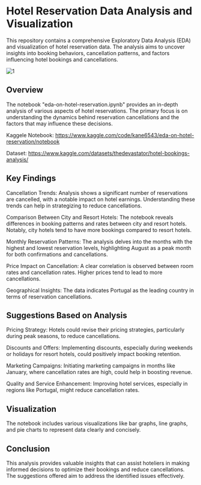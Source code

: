 # Hotel Reservation Data Analysis and Visualization

This repository contains a comprehensive Exploratory Data Analysis (EDA) and visualization of hotel reservation data. The analysis aims to uncover insights into booking behaviors, cancellation patterns, and factors influencing hotel bookings and cancellations.

![1](https://github.com/abdullah1772/EDA-on-Hotel-Booking/assets/88187437/89f9a802-38b8-4f2a-bae5-36d93468d2cc)


## Overview

The notebook "eda-on-hotel-reservation.ipynb" provides an in-depth analysis of various aspects of hotel reservations. The primary focus is on understanding the dynamics behind reservation cancellations and the factors that may influence these decisions.

Kaggele Notebook: https://www.kaggle.com/code/kane6543/eda-on-hotel-reservation/notebook

Dataset: https://www.kaggle.com/datasets/thedevastator/hotel-bookings-analysis/

## Key Findings

Cancellation Trends: Analysis shows a significant number of reservations are cancelled, with a notable impact on hotel earnings. Understanding these trends can help in strategizing to reduce cancellations.

Comparison Between City and Resort Hotels: The notebook reveals differences in booking patterns and rates between city and resort hotels. Notably, city hotels tend to have more bookings compared to resort hotels.

Monthly Reservation Patterns: The analysis delves into the months with the highest and lowest reservation levels, highlighting August as a peak month for both confirmations and cancellations.

Price Impact on Cancellation: A clear correlation is observed between room rates and cancellation rates. Higher prices tend to lead to more cancellations.

Geographical Insights: The data indicates Portugal as the leading country in terms of reservation cancellations.

## Suggestions Based on Analysis

Pricing Strategy: Hotels could revise their pricing strategies, particularly during peak seasons, to reduce cancellations.

Discounts and Offers: Implementing discounts, especially during weekends or holidays for resort hotels, could positively impact booking retention.

Marketing Campaigns: Initiating marketing campaigns in months like January, where cancellation rates are high, could help in boosting revenue.

Quality and Service Enhancement: Improving hotel services, especially in regions like Portugal, might reduce cancellation rates.

## Visualization

The notebook includes various visualizations like bar graphs, line graphs, and pie charts to represent data clearly and concisely.

## Conclusion

This analysis provides valuable insights that can assist hoteliers in making informed decisions to optimize their bookings and reduce cancellations. The suggestions offered aim to address the identified issues effectively.
